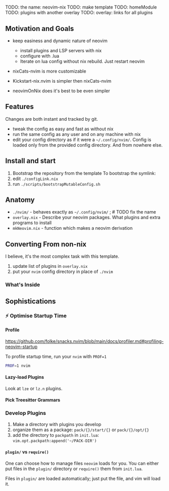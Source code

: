 #

TODO: the name: neovim-nix
TODO: make template
TODO: homeModule
TODO: plugins with another overlay
TODO: overlay: links for all plugins

## Motivation and Goals

- keep easiness and dynamic nature of neovim
  - install plugins and LSP servers with nix
  - configure with .lua
  - Iterate on lua config without nix rebuild. Just restart neovim

- nixCats-nvim is more customizable
- Kickstart-nix.nvim is simpler then nixCats-nvim
- neovimOnNix does it's best to be even simpler

## Features

Changes are both instant and tracked by git.

- tweak the config as easy and fast as without nix
- run the same config as any user and on any machine with nix
- edit your config directory as if it were a `~/.config/nvim/`. Config is loaded only from the provided config directory. And from nowhere else.

## Install and start
1. Bootstrap the repository from the template
To bootstrap the symlink:
1. edit `./configLink.nix`
2. run `./scripts/bootstrapMutableConfig.sh`

## Anatomy

- `./nvim/` - behaves exactly as `~/.config/nvim/`
; # TODO fix the name
- `overlay.nix` - Describe your neovim packages. What plugins and extra programs to install
- `mkNeovim.nix` - function which makes a neovim derivation

## Converting From non-nix

I believe, it's the most complex task with this template.

1. update list of plugins in `overlay.nix`
2. put your `nvim` config directory in place of `./nvim`

### What's Inside

## Sophistications

### :zap: Optimise Startup Time

#### Profile

https://github.com/folke/snacks.nvim/blob/main/docs/profiler.md#profiling-neovim-startup

To profile startup time, run your `nvim` with `PROF=1`
```sh
PROF=1 nvim
```

#### Lazy-load Plugins

Look at `lze` or `lz.n` plugins.

#### Pick Treesitter Grammars

### Develop Plugins

1. Make a directory with plugins you develop
2. organize them as a package: `pack/{}/start/{}` or `pack/{}/opt/{}`
3. add the directory to `packpath` in `init.lua`: `vim.opt.packpath:append('~/PACK-DIR')`

#### `plugin/` vs `require()`
One can choose how to manage files `neovim` loads for you. You can either put files
in the `plugin/` directory or `require()` them from `init.lua`.

Files in `plugin/` are loaded automatically; just put the file, and vim will load it.
